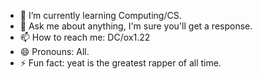 
- 🌱 I’m currently learning Computing/CS.
- 💬 Ask me about anything, I'm sure you'll get a response.
- 📫 How to reach me: DC/ox1.22
- 😄 Pronouns: All.
- ⚡ Fun fact: yeat is the greatest rapper of all time.
